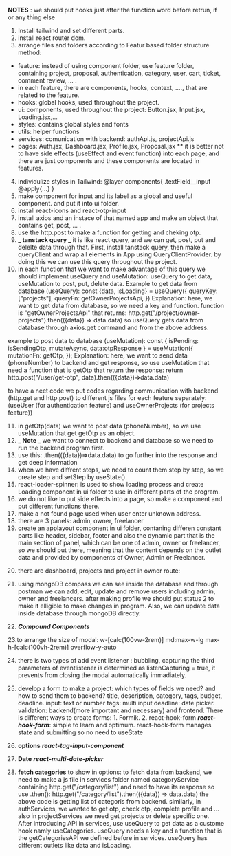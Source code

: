 **NOTES** : we should put hooks just after the function word before retrun, if or any thing else

1. Install tailwind and set different parts.
2. install react router dom.
3. arrange files and folders according to Featur based folder structure method:

- feature: instead of using component folder, use feature folder, containing project, proposal, authentication, category, user, cart, ticket, comment review, ... .
- in each feature, there are components, hooks, context, ...., that are related to the feature.
- hooks: global hooks, used throughout the project.
- ui: components, used throughout the project: Button.jsx, Input.jsx, Loading.jsx,...
- styles: contains global styles and fonts
- utils: helper functions
- services: comunication with backend: authApi.js, projectApi.js
- pages: Auth.jsx, Dashboard.jsx, Profile.jsx, Proposal.jsx
  \*\* it is better not to have side effects (useEffect and event function) into each page, and there are just components and these components are located in features.

4. individulize styles in Tailwind: @layer components{ .textField\_\_input @apply{...} }
5. make component for input and its label as a global and useful component. and put it into ui folder.
6. install react-icons and react-otp-input
7. install axios and an instace of that named app and make an object that contains get, post, ... .
8. use the http.post to make a function for getting and cheking otp.
9. **_ tanstack query _** it is like react query, and we can get, post, put and delelte data through that.
   First, install tanstack query, then make a queryClient and wrap all elements in App using QueryClientProvider. by doing this we can use this query throughout the project.
10. in each function that we want to make advantage of this query we should implement useQuery and useMutation: useQuery to get data, useMutation to post, put, delete data.
    Example to get data from database (useQuery):
    const {data, isLoading} = useQuery({
    queryKey: ["projects"],
    queryFn: getOwnerProjectsApi,
    })
    Explanation: here, we want to get data from database, so we need a key and function.
    function is "getOwnerProjectsApi" that returns:
    http.get("/project/owner-projects").then(({data}) => data.data)
    so useQuery gets data from database through axios.get command and from the above address.

example to post data to database (useMutation):
const { isPending: isSendingOtp, mutateAsync, data:otpResponse } = useMutation({
mutationFn: getOtp,
});
Explanation: here, we want to send data (phoneNumber) to backend and get response, so use useMutation that need a function
that is getOtp that return the response:
return http.post("/user/get-otp", data).then(({data})=>data.data)

to have a neet code we put codes regarding communication with backend (http.get and http.post) to different js files for each feature separately:
(useUser (for authentication feature) and useOwnerProjects (for projects feature))

11. in getOtp(data) we want to post data (phoneNumber), so we use useMutation that get getOtp as an object.
12. **_ Note _** we want to connect to backend and database so we need to run the backend program first.
13. use this: .then(({data})=>data.data) to go further into the response and get deep information
14. when we have diffrent steps, we need to count them step by step, so we create step and setStep by useState().
15. react-loader-spinner: is used to show loading process and create Loading component in ui folder to use in different parts of the program.
16. we do not like to put side effects into a page, so make a component and put different functions there.
17. make a not found page used when user enter unknown address.
18. there are 3 panels: admin, owner, freelancer
19. create an applayout component in ui folder, contaning differen constant parts like header, sidebar, footer and also the dynamic part that is the main section of panel, which can be one of admin, owner or freelancer, so we should put <Outlet/>
there, meaning that the content depends on the outlet data and provided by components of Owner, Admin or Freelancer.
<!--
<Route element={<AppLayout/>} >
    <Route path="/owner" element={<Owner/>} />
    <Route path="/admin" element={<Admin/>} />
    <Route path="/freelancer" element={<Freelancer/>} />
</Route>
-->
20. there are dashboard, projects and project in owner route:
<!--
<Route path="/owner" element={<AppLayout />}>
  <Route index element={<Navigate to="dashboard" replace/>} />
  <Route path="dashboard" element={<OwnerDashboard />} />
  <Route path="projects" element={<Projects/>} />
  <Route path="projects/:id" element={<Project/>} />
</Route>
-->
21. using mongoDB compass we can see inside the database and through postman we can add, edit, update and remove users including admin, owner and freelancers. after making profile we should put status 2 to make it elligible to make changes in program. Also, we can update data inside database through mongoDB directly.

22. **_Compound Components_**

23.to arrange the size of modal: 
w-[calc(100vw-2rem)] md:max-w-lg max-h-[calc(100vh-2rem)] overflow-y-auto

24. there is two types of add event listener : bubbling, capturing
 the third parameters of eventlistener is determined as listenCapturing = true, it prevents from closing the modal automatically immadiately.

 25. develop a form to make a project: which types of fields we need? and how to send them to backend?
 title, description, category, tags, budget, deadline.
 input: text or number
 tags: multi input
 deadline: date picker.
 validation: backend(more important and necessary) and frontend. 
 There is different ways to create forms: 1. Formik. 2. react-hook-form
 ***react-hook-form***: simple to learn and optimum.
 react-hook-form manages state and submitting so no need to useState

 26. **options**    ***react-tag-input-component***
 27. **Date**   ***react-multi-date-picker*** 
 28. **fetch categories** to show in options: to fetch data from backend, we need to make a js file in services folder named categoryService containing http.get("/category/list") and need to have its response so use .then():
 http.get("/category/list").then(({data}) => data.data)
 the above code is getting list of categoris from backend.
 similarly, in authServices, we wanted to get otp, check otp, complete profile and ... also in projectServices we need get projects or delete specific one.
 After introducing API in services, use useQuery to get data as a custome hook namly useCategories. useQuery needs a key and a function that is the getCategoriesAPI we defined before in services. useQuery has different outlets like data and isLoading.
 

 
